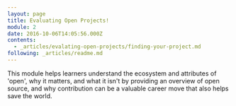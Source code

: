 ```yaml
---
layout: page
title: Evaluating Open Projects!
module: 2
date: 2016-10-06T14:05:56.000Z
contents:
  - _articles/evalating-open-projects/finding-your-project.md
following: _articles/readme.md
---
```


This module helps learners understand the ecosystem and attributes of 'open', why it matters, and what it isn't by providing an overview of open source, and why contribution can be a valuable career move that also helps save the world.
